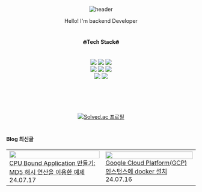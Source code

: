 <div align="center"> 

![header](https://capsule-render.vercel.app/api?type=venom&text=mythofsummer&animation=blink&color=gradient&fontColor=a)

Hello! I'm backend Developer

  
 #
 
#### 🔥Tech Stack🔥
  
 <br/>
<img src="https://img.shields.io/badge/java-007396?style=flat&logo=OpenJDK&logoColor=white">
<img src="https://img.shields.io/badge/SpringBoot-green?style=flat&logo=springboot&logoColor=6DB33F">
<img src="https://img.shields.io/badge/Spring Security-6DB33F?style=flat&logo=Spring Security&logoColor=white">
<br/>
<img src="https://img.shields.io/badge/Hibernate-59666C?style=flat&logo=Hibernate&logoColor=white">
<img src="https://img.shields.io/badge/Amazon%20EC2-FF9900?style=flat&logo=Amazon%20EC2&logoColor=white">
<img src="https://img.shields.io/badge/Redis-DC382D?style=flat&logo=Redis&logoColor=white"> 
<br/>
<img src="https://img.shields.io/badge/docker-%230db7ed.svg?style=flat&logo=docker&logoColor=white"> 
<img src="https://img.shields.io/badge/Thymeleaf-005F0F?style=flat&logo=Thymeleaf&logoColor=white">
   <br/>
   <br/>
   
  #
 
  <br/>
  
[![Solved.ac
프로필](http://mazassumnida.wtf/api/v2/generate_badge?boj=mythofsummer)](https://solved.ac/mythofsummer)
</div>
   
  #
 
 #### Blog 최신글
 <table><tbody><tr>
 <td>
  <a href="https://mythofsummer-backend.tistory.com/4">
        <img width="100%" src="	https://i1.daumcdn.net/thumb/C264x200/?fname=https…/3hkl5/btsIAvjRXlK/8gw5jw9t1SkKtUGKjmIaEK/img.png"/><br/>
        <div>CPU Bound Application 만들기: MD5 해시 연산을 이용한 예제 </div>
    </a>
    <div>24.07.17</div>
 </td>
  <td>
  <a href="https://mythofsummer-backend.tistory.com/3">
        <img width="100%" src="	https://blog.kakaocdn.net/dn/bYrJ6Z/btsIAQUvz3U/oYfGnBh5IQyOG7kjSikKQ0/img.png"/><br/>
        <div> Google Cloud Platform(GCP) 인스턴스에 docker 설치 </div>
    </a>
    <div>24.07.16</div>
 </td>
</tr>
</tbody></table>
